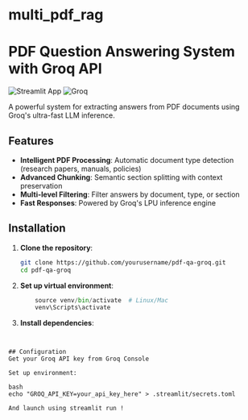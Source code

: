 # multi_pdf_rag
# PDF Question Answering System with Groq API

![Streamlit App](https://img.shields.io/badge/Streamlit-FF4B4B?style=for-the-badge&logo=Streamlit&logoColor=white)
![Groq](https://img.shields.io/badge/Groq-00FF00?style=for-the-badge&logo=groq&logoColor=black)

A powerful system for extracting answers from PDF documents using Groq's ultra-fast LLM inference.

## Features

- **Intelligent PDF Processing**: Automatic document type detection (research papers, manuals, policies)
- **Advanced Chunking**: Semantic section splitting with context preservation
- **Multi-level Filtering**: Filter answers by document, type, or section
- **Fast Responses**: Powered by Groq's LPU inference engine




## Installation

1. **Clone the repository**:
   ```bash
   git clone https://github.com/yourusername/pdf-qa-groq.git
   cd pdf-qa-groq

2. **Set up virtual environment**:
    ```  python -m venv venv
        source venv/bin/activate  # Linux/Mac
        venv\Scripts\activate 

3. **Install dependencies**:
```pip install -r requirements.txt


## Configuration
Get your Groq API key from Groq Console

Set up environment:

bash
echo "GROQ_API_KEY=your_api_key_here" > .streamlit/secrets.toml

And launch using streamlit run !